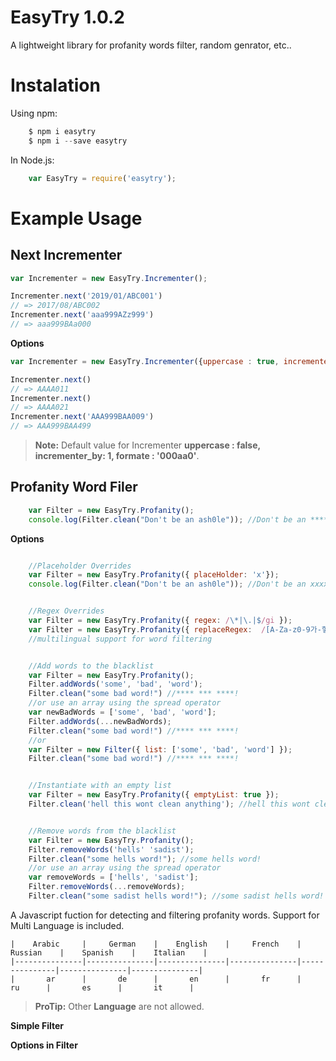 # EasyTry 1.0.2

A lightweight   library for profanity words filter, random genrator, etc..
  
# Instalation 

Using npm:   
```js   
    $ npm i easytry
    $ npm i --save easytry 
```

In Node.js: 
```js   
    var EasyTry = require('easytry');
```

# Example Usage   

## Next Incrementer

```js   
var Incrementer = new EasyTry.Incrementer();

Incrementer.next('2019/01/ABC001')
// => 2017/08/ABC002
Incrementer.next('aaa999AZz999')
// => aaa999BAa000
```

**Options**

```js   
var Incrementer = new EasyTry.Incrementer({uppercase : true, incrementer_by: 10, formate : 'aaAA001'});

Incrementer.next()
// => AAAA011
Incrementer.next()
// => AAAA021
Incrementer.next('AAA999BAA009')
// => AAA999BAA499
```
> **Note:** Default value for Incrementer  **uppercase : false, incrementer_by: 1, formate : '000aa0'**.


## Profanity Word Filer

```js   
    var Filter = new EasyTry.Profanity();
    console.log(Filter.clean("Don't be an ash0le")); //Don't be an ******
```

**Options**

```js   

    //Placeholder Overrides
    var Filter = new EasyTry.Profanity({ placeHolder: 'x'});
    console.log(Filter.clean("Don't be an ash0le")); //Don't be an xxxxxx


    //Regex Overrides
    var Filter = new EasyTry.Profanity({ regex: /\*|\.|$/gi });
    var Filter = new EasyTry.Profanity({ replaceRegex:  /[A-Za-z0-9가-힣_]/g }); 
    //multilingual support for word filtering


    //Add words to the blacklist
    var Filter = new EasyTry.Profanity(); 
    Filter.addWords('some', 'bad', 'word');
    Filter.clean("some bad word!") //**** *** ****!
    //or use an array using the spread operator
    var newBadWords = ['some', 'bad', 'word'];
    Filter.addWords(...newBadWords);
    Filter.clean("some bad word!") //**** *** ****!
    //or
    var Filter = new Filter({ list: ['some', 'bad', 'word'] }); 
    Filter.clean("some bad word!") //**** *** ****!


    //Instantiate with an empty list
    var Filter = new EasyTry.Profanity({ emptyList: true }); 
    Filter.clean('hell this wont clean anything'); //hell this wont clean anything


    //Remove words from the blacklist
    var Filter = new EasyTry.Profanity();    
    Filter.removeWords('hells' 'sadist');
    Filter.clean("some hells word!"); //some hells word!
    //or use an array using the spread operator
    var removeWords = ['hells', 'sadist'];
    Filter.removeWords(...removeWords);
    Filter.clean("some sadist hells word!"); //some sadist hells word!

```


 A Javascript fuction for detecting and filtering profanity words. Support for Multi Language is included.

    |    Arabic     |     German    |    English    |     French    |    Russian    |    Spanish    |    Italian    |
    |---------------|---------------|---------------|---------------|---------------|---------------|---------------|
    |       ar      |       de      |       en      |       fr      |       ru      |       es      |       it      |
     
> **ProTip:** Other **Language** are not allowed.

**Simple Filter**

**Options in Filter**

```js   

```

